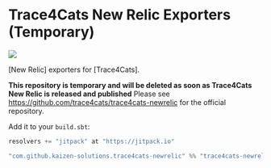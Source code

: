 # Trace4Cats New Relic Exporters (Temporary)

[![](https://jitpack.io/v/kaizen-solutions/trace4cats-newrelic.svg)](https://jitpack.io/#kaizen-solutions/trace4cats-newrelic)


[New Relic] exporters for [Trace4Cats].

**This repository is temporary and will be deleted as soon as Trace4Cats New Relic is released and published**
Please see https://github.com/trace4cats/trace4cats-newrelic for the official repository.

Add it to your `build.sbt`:

```scala
resolvers += "jitpack" at "https://jitpack.io"
```

```scala
"com.github.kaizen-solutions.trace4cats-newrelic" %% "trace4cats-newrelic" % "Tag"
```
